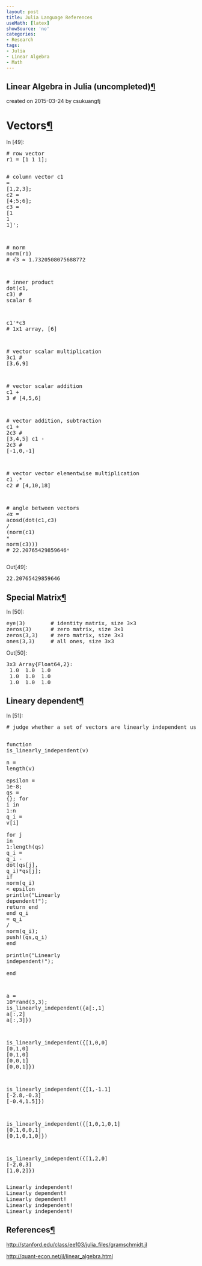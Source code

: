 ```yaml
---
layout: post
title: Julia Language References
useMath: [latex]
showSource: 'no'
categories:
- Research
tags:
- Julia
- Linear Algebra
- Math
---
```


<div tabindex="-1" id="notebook" class="border-box-sizing">
    <div class="container" id="notebook-container">

<div class="cell border-box-sizing text_cell rendered">
<div class="prompt input_prompt">
</div>
<div class="inner_cell">
<div class="text_cell_render border-box-sizing rendered_html">
<h2 id="Linear-Algebra-in-Julia-(uncompleted)">Linear Algebra in Julia (uncompleted)<a class="anchor-link" href="#Linear-Algebra-in-Julia-(uncompleted)">&#182;</a></h2><p>created on 2015-03-24 by csukuangfj</p>

</div>
</div>
</div>
<div class="cell border-box-sizing text_cell rendered">
<div class="prompt input_prompt">
</div>
<div class="inner_cell">
<div class="text_cell_render border-box-sizing rendered_html">
<h1 id="Vectors">Vectors<a class="anchor-link" href="#Vectors">&#182;</a></h1>
</div>
</div>
</div>
<div class="cell border-box-sizing code_cell rendered">
<div class="input">
<div class="prompt input_prompt">In&nbsp;[49]:</div>
<div class="inner_cell">
    <div class="input_area">
<div class=" highlight hl-julia"><pre><span class="c"># row vector</span>
<span class="n">r1</span> <span class="o">=</span> <span class="p">[</span><span class="mi">1</span> <span class="mi">1</span> <span class="mi">1</span><span class="p">];</span> 

<span class="c"># column vector</span>
<span class="n">c1</span> <span class="o">=</span> <span class="p">[</span><span class="mi">1</span><span class="p">,</span><span class="mi">2</span><span class="p">,</span><span class="mi">3</span><span class="p">];</span>
<span class="n">c2</span> <span class="o">=</span> <span class="p">[</span><span class="mi">4</span><span class="p">;</span><span class="mi">5</span><span class="p">;</span><span class="mi">6</span><span class="p">];</span>
<span class="n">c3</span> <span class="o">=</span> <span class="p">[</span><span class="mi">1</span> <span class="mi">1</span> <span class="mi">1</span><span class="p">]</span><span class="o">&#39;</span><span class="p">;</span>

<span class="c"># norm</span>
<span class="n">norm</span><span class="p">(</span><span class="n">r1</span><span class="p">)</span>   <span class="c"># √3 ≈ 1.7320508075688772</span>

<span class="c"># inner product</span>
<span class="n">dot</span><span class="p">(</span><span class="n">c1</span><span class="p">,</span> <span class="n">c3</span><span class="p">)</span>   <span class="c"># scalar 6</span>

<span class="n">c1</span><span class="o">&#39;*</span><span class="n">c3</span>        <span class="c"># 1x1 array, [6]</span>

<span class="c"># vector scalar multiplication</span>
<span class="mi">3</span><span class="n">c1</span>           <span class="c"># [3,6,9]</span>

<span class="c"># vector scalar addition</span>
<span class="n">c1</span> <span class="o">+</span> <span class="mi">3</span>        <span class="c"># [4,5,6]</span>

<span class="c"># vector addition, subtraction</span>
<span class="n">c1</span> <span class="o">+</span> <span class="mi">2</span><span class="n">c3</span>      <span class="c"># [3,4,5]</span>
<span class="n">c1</span> <span class="o">-</span> <span class="mi">2</span><span class="n">c3</span>      <span class="c"># [-1,0,-1]</span>

<span class="c"># vector vector elementwise multiplication</span>
<span class="n">c1</span> <span class="o">.*</span> <span class="n">c2</span>      <span class="c"># [4,10,18]</span>


<span class="c"># angle between vectors</span>
<span class="err">∠α</span> <span class="o">=</span> <span class="n">acosd</span><span class="p">(</span><span class="n">dot</span><span class="p">(</span><span class="n">c1</span><span class="p">,</span><span class="n">c3</span><span class="p">)</span> <span class="o">/</span> <span class="p">(</span><span class="n">norm</span><span class="p">(</span><span class="n">c1</span><span class="p">)</span> <span class="o">*</span> <span class="n">norm</span><span class="p">(</span><span class="n">c3</span><span class="p">)))</span>     <span class="c"># 22.20765429859646ᵒ</span>
</pre></div>

</div>
</div>
</div>

<div class="output_wrapper">
<div class="output">


<div class="output_area"><div class="prompt output_prompt">Out[49]:</div>


<div class="output_text output_subarea output_execute_result">
<pre>22.20765429859646</pre>
</div>

</div>

</div>
</div>

</div>
<div class="cell border-box-sizing text_cell rendered">
<div class="prompt input_prompt">
</div>
<div class="inner_cell">
<div class="text_cell_render border-box-sizing rendered_html">
<h2 id="Special-Matrix">Special Matrix<a class="anchor-link" href="#Special-Matrix">&#182;</a></h2>
</div>
</div>
</div>
<div class="cell border-box-sizing code_cell rendered">
<div class="input">
<div class="prompt input_prompt">In&nbsp;[50]:</div>
<div class="inner_cell">
    <div class="input_area">
<div class=" highlight hl-julia"><pre><span class="n">eye</span><span class="p">(</span><span class="mi">3</span><span class="p">)</span>        <span class="c"># identity matrix, size 3×3</span>
<span class="n">zeros</span><span class="p">(</span><span class="mi">3</span><span class="p">)</span>      <span class="c"># zero matrix, size 3×1</span>
<span class="n">zeros</span><span class="p">(</span><span class="mi">3</span><span class="p">,</span><span class="mi">3</span><span class="p">)</span>    <span class="c"># zero matrix, size 3×3</span>
<span class="n">ones</span><span class="p">(</span><span class="mi">3</span><span class="p">,</span><span class="mi">3</span><span class="p">)</span>     <span class="c"># all ones, size 3×3</span>
</pre></div>

</div>
</div>
</div>

<div class="output_wrapper">
<div class="output">


<div class="output_area"><div class="prompt output_prompt">Out[50]:</div>


<div class="output_text output_subarea output_execute_result">
<pre>3x3 Array{Float64,2}:
 1.0  1.0  1.0
 1.0  1.0  1.0
 1.0  1.0  1.0</pre>
</div>

</div>

</div>
</div>

</div>
<div class="cell border-box-sizing text_cell rendered">
<div class="prompt input_prompt">
</div>
<div class="inner_cell">
<div class="text_cell_render border-box-sizing rendered_html">
<h2 id="Lineary-dependent">Lineary dependent<a class="anchor-link" href="#Lineary-dependent">&#182;</a></h2>
</div>
</div>
</div>
<div class="cell border-box-sizing code_cell rendered">
<div class="input">
<div class="prompt input_prompt">In&nbsp;[51]:</div>
<div class="inner_cell">
    <div class="input_area">
<div class=" highlight hl-julia"><pre><span class="c"># judge whether a set of vectors are linearly independent using Gram Schimdt</span>

<span class="k">function</span><span class="nf"> is_linearly_independent</span><span class="p">(</span><span class="n">v</span><span class="p">)</span>        
    <span class="n">n</span> <span class="o">=</span> <span class="n">length</span><span class="p">(</span><span class="n">v</span><span class="p">)</span>    
    <span class="n">epsilon</span> <span class="o">=</span> <span class="mf">1e-8</span><span class="p">;</span>
    <span class="n">qs</span> <span class="o">=</span> <span class="p">{};</span>
    <span class="k">for</span> <span class="n">i</span> <span class="k">in</span> <span class="mi">1</span><span class="p">:</span><span class="n">n</span>
        <span class="n">q_i</span> <span class="o">=</span> <span class="n">v</span><span class="p">[</span><span class="n">i</span><span class="p">]</span>            
        <span class="k">for</span> <span class="n">j</span> <span class="k">in</span> <span class="mi">1</span><span class="p">:</span><span class="n">length</span><span class="p">(</span><span class="n">qs</span><span class="p">)</span>
            <span class="n">q_i</span> <span class="o">=</span> <span class="n">q_i</span> <span class="o">-</span> <span class="n">dot</span><span class="p">(</span><span class="n">qs</span><span class="p">[</span><span class="n">j</span><span class="p">],</span> <span class="n">q_i</span><span class="p">)</span><span class="o">*</span><span class="n">qs</span><span class="p">[</span><span class="n">j</span><span class="p">];</span>
            <span class="k">if</span> <span class="n">norm</span><span class="p">(</span><span class="n">q_i</span><span class="p">)</span> <span class="o">&lt;</span> <span class="n">epsilon</span>
                <span class="n">println</span><span class="p">(</span><span class="s">&quot;Linearly dependent!&quot;</span><span class="p">);</span>
                <span class="k">return</span>
            <span class="k">end</span>
        <span class="k">end</span>
        <span class="n">q_i</span> <span class="o">=</span> <span class="n">q_i</span> <span class="o">/</span> <span class="n">norm</span><span class="p">(</span><span class="n">q_i</span><span class="p">);</span>
        <span class="n">push</span><span class="o">!</span><span class="p">(</span><span class="n">qs</span><span class="p">,</span><span class="n">q_i</span><span class="p">)</span>
    <span class="k">end</span>    
    <span class="n">println</span><span class="p">(</span><span class="s">&quot;Linearly independent!&quot;</span><span class="p">);</span>    
<span class="k">end</span>

<span class="n">a</span> <span class="o">=</span> <span class="mi">10</span><span class="o">*</span><span class="n">rand</span><span class="p">(</span><span class="mi">3</span><span class="p">,</span><span class="mi">3</span><span class="p">);</span>
<span class="n">is_linearly_independent</span><span class="p">({</span><span class="n">a</span><span class="p">[:,</span><span class="mi">1</span><span class="p">]</span> <span class="n">a</span><span class="p">[:,</span><span class="mi">2</span><span class="p">]</span> <span class="n">a</span><span class="p">[:,</span><span class="mi">3</span><span class="p">]})</span>

<span class="n">is_linearly_independent</span><span class="p">({[</span><span class="mi">1</span><span class="p">,</span><span class="mi">0</span><span class="p">,</span><span class="mi">0</span><span class="p">]</span> <span class="p">[</span><span class="mi">0</span><span class="p">,</span><span class="mi">1</span><span class="p">,</span><span class="mi">0</span><span class="p">]</span> <span class="p">[</span><span class="mi">0</span><span class="p">,</span><span class="mi">1</span><span class="p">,</span><span class="mi">0</span><span class="p">]</span> <span class="p">[</span><span class="mi">0</span><span class="p">,</span><span class="mi">0</span><span class="p">,</span><span class="mi">1</span><span class="p">]</span> <span class="p">[</span><span class="mi">0</span><span class="p">,</span><span class="mi">0</span><span class="p">,</span><span class="mi">1</span><span class="p">]})</span>

<span class="n">is_linearly_independent</span><span class="p">({[</span><span class="mi">1</span><span class="p">,</span><span class="o">-</span><span class="mf">1.1</span><span class="p">]</span> <span class="p">[</span><span class="o">-</span><span class="mf">2.8</span><span class="p">,</span><span class="o">-</span><span class="mf">0.3</span><span class="p">]</span> <span class="p">[</span><span class="o">-</span><span class="mf">0.4</span><span class="p">,</span><span class="mf">1.5</span><span class="p">]})</span>

<span class="n">is_linearly_independent</span><span class="p">({[</span><span class="mi">1</span><span class="p">,</span><span class="mi">0</span><span class="p">,</span><span class="mi">1</span><span class="p">,</span><span class="mi">0</span><span class="p">,</span><span class="mi">1</span><span class="p">]</span> <span class="p">[</span><span class="mi">0</span><span class="p">,</span><span class="mi">1</span><span class="p">,</span><span class="mi">0</span><span class="p">,</span><span class="mi">0</span><span class="p">,</span><span class="mi">1</span><span class="p">]</span> <span class="p">[</span><span class="mi">0</span><span class="p">,</span><span class="mi">1</span><span class="p">,</span><span class="mi">0</span><span class="p">,</span><span class="mi">1</span><span class="p">,</span><span class="mi">0</span><span class="p">]})</span>

<span class="n">is_linearly_independent</span><span class="p">({[</span><span class="mi">1</span><span class="p">,</span><span class="mi">2</span><span class="p">,</span><span class="mi">0</span><span class="p">]</span> <span class="p">[</span><span class="o">-</span><span class="mi">2</span><span class="p">,</span><span class="mi">0</span><span class="p">,</span><span class="mi">3</span><span class="p">]</span> <span class="p">[</span><span class="mi">1</span><span class="p">,</span><span class="mi">0</span><span class="p">,</span><span class="mi">2</span><span class="p">]})</span>
</pre></div>

</div>
</div>
</div>

<div class="output_wrapper">
<div class="output">


<div class="output_area"><div class="prompt"></div>
<div class="output_subarea output_stream output_stdout output_text">
<pre>Linearly independent!
Linearly dependent!
Linearly dependent!
Linearly independent!
Linearly independent!
</pre>
</div>
</div>

</div>
</div>

</div>
<div class="cell border-box-sizing text_cell rendered">
<div class="prompt input_prompt">
</div>
<div class="inner_cell">
<div class="text_cell_render border-box-sizing rendered_html">
<h2 id="References">References<a class="anchor-link" href="#References">&#182;</a></h2><p><a href="http://stanford.edu/class/ee103/julia_files/gramschmidt.jl">http://stanford.edu/class/ee103/julia_files/gramschmidt.jl</a></p>
<p><a href="http://quant-econ.net/jl/linear_algebra.html">http://quant-econ.net/jl/linear_algebra.html</a></p>

</div>
</div>
</div>
    </div>
  </div>